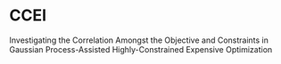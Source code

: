 # CCEI
Investigating the Correlation Amongst the Objective and Constraints in Gaussian Process-Assisted Highly-Constrained Expensive Optimization
